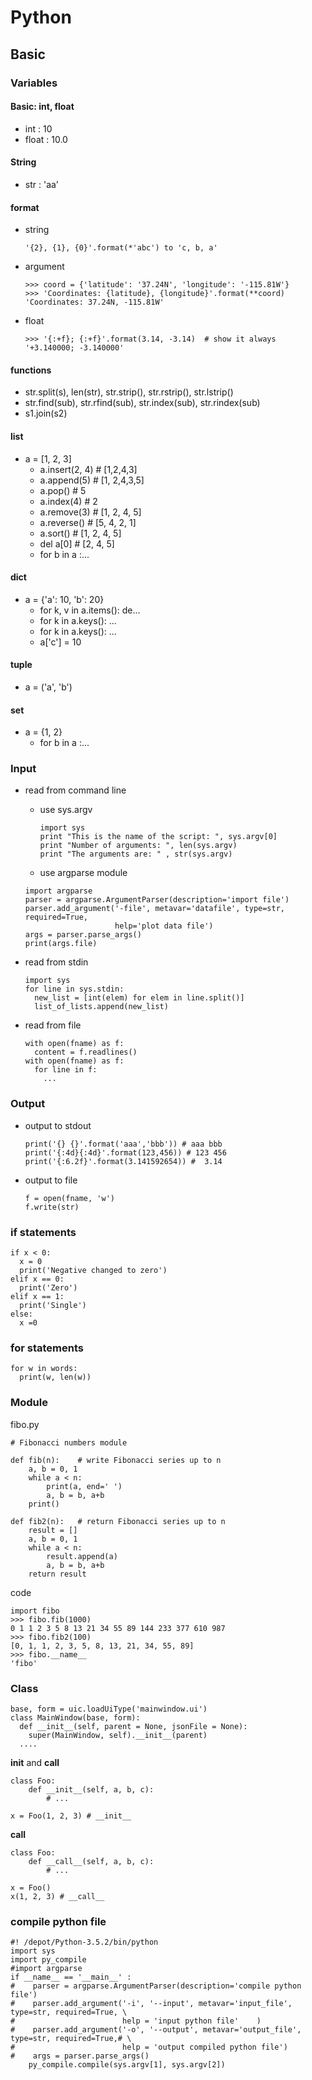 # Python



##  Basic

### Variables

#### Basic: int, float

* int : 10
* float : 10.0

#### String

* str : 'aa'

#### format

* string

  ```text
  '{2}, {1}, {0}'.format(*'abc') to 'c, b, a'
  ```

* argument

  ```text
  >>> coord = {'latitude': '37.24N', 'longitude': '-115.81W'}
  >>> 'Coordinates: {latitude}, {longitude}'.format(**coord)
  'Coordinates: 37.24N, -115.81W'
  ```

* float

  ```text
  >>> '{:+f}; {:+f}'.format(3.14, -3.14)  # show it always
  '+3.140000; -3.140000'
  ```

#### functions

* str.split\(s\), len\(str\), str.strip\(\), str.rstrip\(\), str.lstrip\(\)
* str.find\(sub\), str.rfind\(sub\), str.index\(sub\), str.rindex\(sub\)
* s1.join\(s2\)

#### list

* a = \[1, 2, 3\]
  * a.insert\(2, 4\) \# \[1,2,4,3\]
  * a.append\(5\) \# \[1, 2,4,3,5\]
  * a.pop\(\) \# 5
  * a.index\(4\) \# 2
  * a.remove\(3\) \# \[1, 2, 4, 5\]
  * a.reverse\(\) \# \[5, 4, 2, 1\]
  * a.sort\(\) \# \[1, 2, 4, 5\]
  * del a\[0\] \# \[2, 4, 5\]
  * for b in a :...

#### dict

* a = {'a': 10, 'b': 20}
  * for k, v in a.items\(\): de...
  * for k in a.keys\(\): ...
  * for k in a.keys\(\): ...
  * a\['c'\] = 10

#### tuple

* a = \('a', 'b'\)

#### set

* a = {1, 2}
  * for b in a :...

### Input

* read from command line

  * use sys.argv

    ```text
    import sys
    print "This is the name of the script: ", sys.argv[0]
    print "Number of arguments: ", len(sys.argv)
    print "The arguments are: " , str(sys.argv)
    ```

  * use argparse module

  ```text
  import argparse
  parser = argparse.ArgumentParser(description='import file')
  parser.add_argument('-file', metavar='datafile', type=str, required=True,
                      help='plot data file')
  args = parser.parse_args()
  print(args.file)
  ```

* read from stdin

  ```text
  import sys
  for line in sys.stdin:
    new_list = [int(elem) for elem in line.split()]
    list_of_lists.append(new_list)
  ```

* read from file

  ```text
  with open(fname) as f:
    content = f.readlines()
  with open(fname) as f:
    for line in f:
      ...
  ```

### Output

* output to stdout

  ```text
  print('{} {}'.format('aaa','bbb')) # aaa bbb
  print('{:4d}{:4d}'.format(123,456)) # 123 456
  print('{:6.2f}'.format(3.141592654)) #  3.14
  ```

* output to file

  ```text
  f = open(fname, 'w')
  f.write(str)
  ```

### if statements

```text
if x < 0:
  x = 0
  print('Negative changed to zero')
elif x == 0:
  print('Zero')
elif x == 1:
  print('Single')
else:
  x =0
```

### for statements

```text
for w in words:
  print(w, len(w))
```

### Module

fibo.py

```text
# Fibonacci numbers module

def fib(n):    # write Fibonacci series up to n
    a, b = 0, 1
    while a < n:
        print(a, end=' ')
        a, b = b, a+b
    print()

def fib2(n):   # return Fibonacci series up to n
    result = []
    a, b = 0, 1
    while a < n:
        result.append(a)
        a, b = b, a+b
    return result
```

code

```text
import fibo
>>> fibo.fib(1000)
0 1 1 2 3 5 8 13 21 34 55 89 144 233 377 610 987
>>> fibo.fib2(100)
[0, 1, 1, 2, 3, 5, 8, 13, 21, 34, 55, 89]
>>> fibo.__name__
'fibo'
```

### Class

```text
base, form = uic.loadUiType('mainwindow.ui')
class MainWindow(base, form):
  def __init__(self, parent = None, jsonFile = None):
    super(MainWindow, self).__init__(parent)
  ....
```

**init** and **call**

```text
class Foo:
    def __init__(self, a, b, c):
        # ...

x = Foo(1, 2, 3) # __init__
```

**call**

```text
class Foo:
    def __call__(self, a, b, c):
        # ...

x = Foo()
x(1, 2, 3) # __call__
```

### compile python file

```text
#! /depot/Python-3.5.2/bin/python
import sys
import py_compile
#import argparse
if __name__ == '__main__' :
#    parser = argparse.ArgumentParser(description='compile python file')
#    parser.add_argument('-i', '--input', metavar='input_file', type=str, required=True, \
#                        help = 'input python file'    )
#    parser.add_argument('-o', '--output', metavar='output_file', type=str, required=True,# \
#                        help = 'output compiled python file')
#    args = parser.parse_args()
    py_compile.compile(sys.argv[1], sys.argv[2])
```


